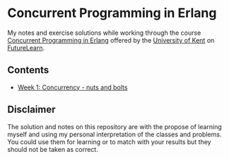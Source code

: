 # Concurrent Programming in Erlang

My notes and exercise solutions while working through the course [Concurrent Programming in Erlang]( https://www.futurelearn.com/courses/concurrent-programming-erlang/
) offered by the [University of Kent](https://www.kent.ac.uk/) on [FutureLearn](http://futurelearn.com/).

## Contents

* [Week 1: Concurrency - nuts and bolts](week_1/)

## Disclaimer

The solution and notes on this repository are with the propose of learning myself and using my personal interpretation of the classes and problems. You could use them for learning or to match with your results but they should not be taken as correct.
